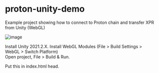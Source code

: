 # proton-unity-demo
Example project showing how to connect to Proton chain and transfer XPR from Unity (WebGL)

![image](https://user-images.githubusercontent.com/12118160/157810530-6b94c30b-80f4-4787-8c1e-ddf1f5cf9731.png)

Install Unity 2021.2.X. 
Install WebGL Modules (File > Build Settings > WebGL > Switch Platform)  
Open project, File > Build & Run. 
  
Put this in index.html head. 
  <script src="https://unpkg.com/@proton/web-sdk@4.1.4"></script>
